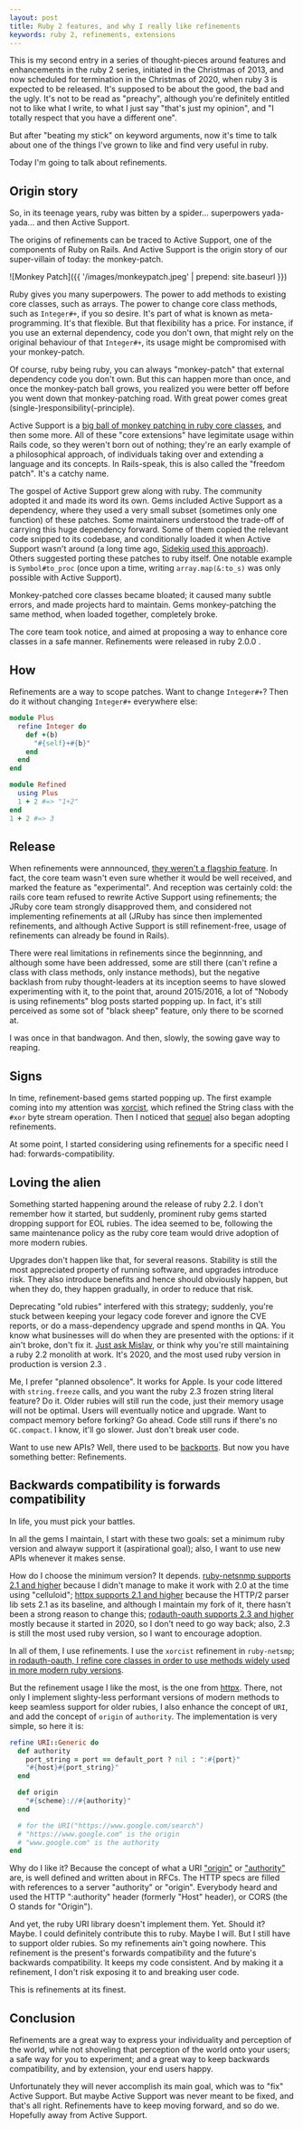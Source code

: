 ```yaml
---
layout: post
title: Ruby 2 features, and why I really like refinements
keywords: ruby 2, refinements, extensions
---
```


This is my second entry in a series of thought-pieces around features and enhancements in the ruby 2 series, initiated in the Christmas of 2013, and now scheduled for termination in the Christmas of 2020, when ruby 3 is expected to be released. It's supposed to be about the good, the bad and the ugly. It's not to be read as "preachy", although you're definitely entitled not to like what I write, to what I just say "that's just my opinion", and "I totally respect that you have a different one".

But after "beating my stick" on keyword arguments, now it's time to talk about one of the things I've grown to like and find very useful in ruby.

Today I'm going to talk about refinements.

## Origin story

So, in its teenage years, ruby was bitten by a spider... superpowers yada-yada... and then Active Support.

The origins of refinements can be traced to Active Support, one of the components of Ruby on Rails. And Active Support is the origin story of our super-villain of today: the monkey-patch.

![Monkey Patch]({{ '/images/monkeypatch.jpeg' | prepend: site.baseurl }})

Ruby gives you many superpowers. The power to add methods to existing core classes, such as arrays. The power to change core class methods, such as `Integer#+`, if you so desire. It's part of what is known as meta-programming. It's that flexible. But that flexibility has a price. For instance, if you use an external dependency, code you don't own, that might rely on the original behaviour of that `Integer#+`, its usage might be compromised with your monkey-patch.

Of course, ruby being ruby, you can always "monkey-patch" that external dependency code you don't own. But this can happen more than once, and once the monkey-patch ball grows, you realized you were better off before you went down that monkey-patching road. With great power comes great (single-)responsibility(-principle).

Active Support is a [big ball of monkey patching in ruby core classes](https://github.com/rails/rails/tree/master/activesupport/lib/active_support/core_ext), and then some more. All of these "core extensions" have legimitate usage within Rails code, so they weren't born out of nothing; they're an early example of a philosophical approach, of individuals taking over and extending a language and its concepts. In Rails-speak, this is also called the "freedom patch". It's a catchy name.

The gospel of Active Support grew along with ruby. The community adopted it and made its word its own. Gems included Active Support as a dependency, where they used a very small subset (sometimes only one function) of these patches. Some maintainers understood the trade-off of carrying this huge dependency forward. Some of them copied the relevant code snipped to its codebase, and conditionally loaded it when Active Support wasn't around (a long time ago, [Sidekiq used this approach](https://github.com/mperham/sidekiq/blob/2-x/lib/sidekiq/core_ext.rb)). Others suggested porting these patches to ruby itself. One notable example is `Symbol#to_proc` (once upon a time, writing `array.map(&:to_s)` was only possible with Active Support).

Monkey-patched core classes became bloated; it caused many subtle errors, and made projects hard to maintain. Gems monkey-patching the same method, when loaded together, completely broke.

The core team took notice, and aimed at proposing a way to enhance core classes in a safe manner. Refinements were released in ruby 2.0.0 .

## How

Refinements are a way to scope patches. Want to change `Integer#+`? Then do it without changing `Integer#+` everywhere else:


```ruby
module Plus
  refine Integer do
    def +(b)
      "#{self}+#{b}"
    end
  end
end

module Refined
  using Plus
  1 + 2 #=> "1+2"
end
1 + 2 #=> 3
```


## Release

When refinements were annnounced, [they weren't a flagship feature](https://www.ruby-lang.org/en/news/2013/02/24/ruby-2-0-0-p0-is-released/). In fact, the core team wasn't even sure whether it would be well received, and marked the feature as "experimental". And reception was certainly cold: the rails core team refused to rewrite Active Support using refinements; the JRuby core team strongly disapproved them, and considered not implementing refinements at all (JRuby has since then implemented refinements, and although Active Support is still refinement-free, usage of refinements can already be found in Rails).

There were real limitations in refinements since the beginnning, and although some have been addressed, some are still there (can't refine a class with class methods, only instance methods), but the negative backlash from ruby thought-leaders at its inception seems to have slowed experimenting with it, to the point that, around 2015/2016, a lot of "Nobody is using refinements" blog posts started popping up. In fact, it's still perceived as some sot of "black sheep" feature, only there to be scorned at.

I was once in that bandwagon. And then, slowly, the sowing gave way to reaping.

## Signs

In time, refinement-based gems started popping up. The first example coming into my attention was [xorcist](https://github.com/fny/xorcist), which refined the String class with the `#xor` byte stream operation. Then I noticed that [sequel](https://github.com/jeremyevans/sequel/blob/4e6dfaea238a63058ddf7a1ebe5fe406aa0c4df6/lib/sequel/extensions/core_refinements.rb) also began adopting refinements.

At some point, I started considering using refinements for a specific need I had: forwards-compatibility.

## Loving the alien

Something started happening around the release of ruby 2.2. I don't remember how it started, but suddenly, prominent ruby gems started dropping support for EOL rubies. The idea seemed to be, following the same maintenance policy as the ruby core team would drive adoption of more modern rubies.

Upgrades don't happen like that, for several reasons. Stability is still the most appreciated property of running software, and upgrades introduce risk. They also introduce benefits and hence should obviously happen, but when they do, they happen gradually, in order to reduce that risk.

Deprecating "old rubies" interfered with this strategy; suddenly, you're stuck between keeping your legacy code forever and ignore the CVE reports, or do a mass-dependency upgrade and spend months in QA. You know what businesses will do when they are presented with the options: if it ain't broke, don't fix it. [Just ask Mislav](https://twitter.com/mislav/status/1301508711005982726), or think why you're still maintaining a ruby 2.2 monolith at work. It's 2020, and the most used ruby version in production is version 2.3 .

Me, I prefer "planned obsolence". It works for Apple. Is your code littered with `string.freeze` calls, and you want the ruby 2.3 frozen string literal feature? Do it. Older rubies will still run the code, just their memory usage will not be optimal. Users will eventually notice and upgrade. Want to compact memory before forking? Go ahead. Code still runs if there's no `GC.compact`. I know, it'll go slower. Just don't break user code.

Want to use new APIs? Well, there used to be [backports](https://github.com/marcandre/backports). But now you have something better: Refinements.

## Backwards compatibility is forwards compatibility

In life, you must pick your battles.

In all the gems I maintain, I start with these two goals: set a minimum ruby version and alwayw support it (aspirational goal); also, I want to use new APIs whenever it makes sense.

How do I choose the minimum version? It depends. [ruby-netsnmp supports 2.1 and higher](https://github.com/swisscom/ruby-netsnmp#features-1) because I didn't manage to make it work with 2.0 at the time using "celluloid"; [httpx supports 2.1 and higher](https://gitlab.com/honeyryderchuck/httpx#supported-rubies) because the HTTP/2 parser lib sets 2.1 as its baseline, and although I maintain my fork of it, there hasn't been a strong reason to change this; [rodauth-oauth supports 2.3 and higher](https://gitlab.com/honeyryderchuck/rodauth-oauth/#ruby-support-policy) mostly because it started in 2020, so I don't need to go way back; also, 2.3 is still the most used ruby version, so I want to encourage adoption.

In all of them, I use refinements. I use the `xorcist` refinement in `ruby-netsmp`; [in rodauth-oauth, I refine core classes in order to use methods widely used in more modern ruby versions](https://gitlab.com/honeyryderchuck/rodauth-oauth/-/blob/master/lib/rodauth/features/oauth.rb#L20).

But the refinement usage I like the most, is the one from [httpx](https://gitlab.com/honeyryderchuck/httpx/-/blob/master/lib/httpx/extensions.rb). There, not only I implement slighty-less performant versions of modern methods to keep seamless support for older rubies, I also enhance the concept of `URI`, and add the concept of `origin` of `authority`. The implementation is very simple, so here it is:

```ruby
refine URI::Generic do
  def authority
    port_string = port == default_port ? nil : ":#{port}"
    "#{host}#{port_string}"
  end

  def origin
    "#{scheme}://#{authority}"
  end

  # for the URI("https://www.google.com/search")
  # "https://www.google.com" is the origin
  # "www.google.com" is the authority
end
```

Why do I like it? Because the concept of what a URI ["origin"](https://httpwg.org/specs/rfc7230.html#rfc.section.2.7.1) or ["authority"](https://tools.ietf.org/id/draft-abarth-origin-03.html#rfc.section.2) are, is well defined and written about in RFCs. The HTTP specs are filled with references to a server "authority" or "origin". Everybody heard and used the HTTP ":authority" header (formerly "Host" header), or CORS (the O stands for "Origin").

And yet, the ruby URI library doesn't implement them. Yet. Should it? Maybe. I could definitely contribute this to ruby. Maybe I will. But I still have to support older rubies. So my refinements ain't going nowhere. This refinement is the present's forwards compatibility and the future's backwards compatibility. It keeps my code consistent. And by making it a refinement, I don't risk exposing it to and breaking user code.

This is refinements at its finest.

## Conclusion

Refinements are a great way to express your individuality and perception of the world, while not shoveling that perception of the world onto your users; a safe way for you to experiment; and a great way to keep backwards compatibility, and by extension, your end users happy.

Unfortunately they will never accomplish its main goal, which was to "fix" Active Support. But maybe Active Support was never meant to be fixed, and that's all right. Refinements have to keep moving forward, and so do we. Hopefully away from Active Support.
